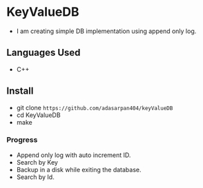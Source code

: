 # KeyValueDB

- I am creating simple DB implementation using append only log. 

## Languages Used

- C++

## Install

- git clone `https://github.com/adasarpan404/keyValueDB`
- cd KeyValueDB
- make

### Progress

- Append only log with auto increment ID.
- Search by Key
- Backup in a disk while exiting the database.
- Search by Id.